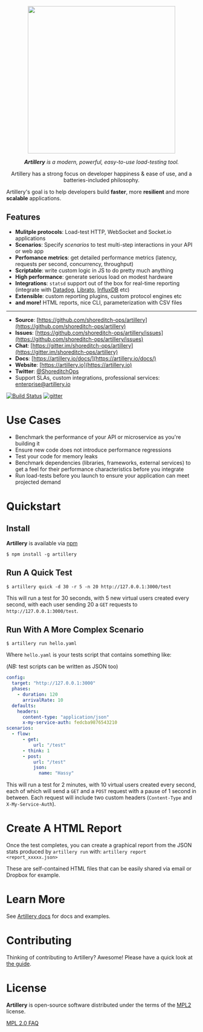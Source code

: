 <p align="center">
<a href="https://artillery.io"><img src="https://dl.dropboxusercontent.com/u/476522/artillery/flag.gif" width="390" /></a>
</p>
<p align="center">
<em><strong>Artillery</strong> is a modern, powerful, easy-to-use load-testing tool.</em>
</p>

<p align="center">
Artillery has a strong focus on developer happiness & ease of use, and a batteries-included philosophy.

Artillery's goal is to help developers build <strong>faster</strong>, more <strong>resilient</strong> and more <strong>scalable</strong> applications.
</p>

## Features

- **Mulitple protocols**:  Load-test HTTP, WebSocket and Socket.io applications
- **Scenarios**: Specify *scenarios* to test multi-step interactions in your API or web app
- **Perfomance metrics**: get detailed performance metrics (latency, requests per second, concurrency, throughput)
- **Scriptable**: write custom logic in JS to do pretty much anything
- **High performance**: generate serious load on modest hardware
- **Integrations**: `statsd` support out of the box for real-time reporting (integrate with [Datadog](http://docs.datadoghq.com/guides/dogstatsd/), [Librato](https://www.librato.com/docs/kb/collect/collection_agents/stastd.html), [InfluxDB](https://influxdata.com/blog/getting-started-with-sending-statsd-metrics-to-telegraf-influxdb/) etc)
- **Extensible**: custom reporting plugins, custom protocol engines etc
- **and more!** HTML reports, nice CLI, parameterization with CSV files

---

- **Source**: [https://github.com/shoreditch-ops/artillery](https://github.com/shoreditch-ops/artillery)
- **Issues**: [https://github.com/shoreditch-ops/artillery/issues](https://github.com/shoreditch-ops/artillery/issues)
- **Chat**: [https://gitter.im/shoreditch-ops/artillery](https://gitter.im/shoreditch-ops/artillery)
- **Docs**: [https://artillery.io/docs/](https://artillery.io/docs/)
- **Website**: [https://artillery.io](https://artillery.io)
- **Twitter**: [@ShoreditchOps](https://twitter.com/shoreditchops)
- Support SLAs, custom integrations, professional services: [enterprise@artillery.io](enterprise@artillery.io)

[![Build Status](https://travis-ci.org/shoreditch-ops/artillery.svg?branch=master)](https://travis-ci.org/shoreditch-ops/artillery) [![gitter](https://badges.gitter.im/Join%20Chat.svg)](https://gitter.im/shoreditch-ops/artillery)

# Use Cases

- Benchmark the performance of your API or microservice as you're building it
- Ensure new code does not introduce performance regressions
- Test your code for memory leaks
- Benchmark dependencies (libraries, frameworks, external services) to get a
  feel for their performance characteristics before you integrate
- Run load-tests before you launch to ensure your application can meet
  projected demand

# Quickstart

## Install

**Artillery** is available via [npm](http://npmjs.org)

`$ npm install -g artillery`

## Run A Quick Test

`$ artillery quick -d 30 -r 5 -n 20 http://127.0.0.1:3000/test`

This will run a test for 30 seconds, with 5 new virtual users created every second, with each user sending 20 a `GET` requests to `http://127.0.0.1:3000/test`.

## Run With A More Complex Scenario

`$ artillery run hello.yaml`

Where `hello.yaml` is your tests script that contains something like:

(*NB:* test scripts can be written as JSON too)

```yaml
config:
  target: "http://127.0.0.1:3000"
  phases:
    - duration: 120
      arrivalRate: 10
  defaults:
    headers:
      content-type: "application/json"
      x-my-service-auth: fedcba9876543210
scenarios:
  - flow:
      - get:
          url: "/test"
      - think: 1
      - post:
          url: "/test"
          json:
            name: "Hassy"
```

This will run a test for 2 minutes, with 10 virtual users created every second, each of which will send a `GET` and a `POST` request with a pause of 1 second in between. Each request will include two custom headers (`Content-Type` and `X-My-Service-Auth`).

# Create A HTML Report

Once the test completes, you can create a graphical report from the JSON stats produced by `artillery run` with:
`artillery report <report_xxxxx.json>`

These are self-contained HTML files that can be easily shared via email or Dropbox for example.

# Learn More

See [Artillery docs](https://artillery.io/docs/) for docs and examples.

# Contributing

Thinking of contributing to Artillery? Awesome! Please have a quick look at [the
guide](CONTRIBUTING.md).

# License

**Artillery** is open-source software distributed under the terms of the
[MPL2](https://www.mozilla.org/en-US/MPL/2.0/) license.

[MPL 2.0 FAQ](https://www.mozilla.org/en-US/MPL/2.0/FAQ/)
